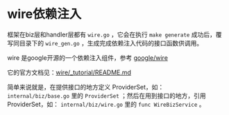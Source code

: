 # wire依赖注入

框架在biz层和handler层都有 `wire.go` ，它会在执行 `make generate` 成功后，覆写同目录下的 `wire_gen.go` ，生成完成依赖注入代码的接口函数供调用。

wire 是google开源的一个依赖注入组件，参考 [google/wire](https://github.com/google/wire)

它的官方文档见：[wire/\_tutorial/README.md](https://github.com/google/wire/blob/main/\_tutorial/README.md)

简单来说就是，在提供接口的地方定义 ProviderSet，如： `internal/biz/base.go` 里的 `ProviderSet` ；然后在用到接口的地方，引用ProviderSet，如： `internal/biz/wire.go` 里的 `func WireBizService` 。
